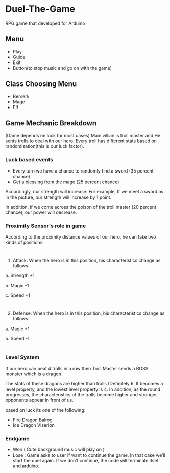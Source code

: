 # Duel-The-Game
RPG game that developed for Arduino 

## Menu
- Play 
- Guide 
- Exit
- Button(to stop music and go on with the game)

## Class Choosing Menu
- Berserk 
- Mage 
- Elf

## Game Mechanic Breakdown
(Game depends on luck for most cases)
Main villian is troll master and He sents trolls to deal with our hero. Every troll has different stats based on randomization(this is our luck factor). 
### Luck based events
- Every turn we have a chance to randomly find a sword (35 percent chance) 
- Get a blessing from the mage (25 percent chance)

Accordingly, our strength will increase. For example, If we meet a
sword as in the picture, our strength will increase by 1 point.

In addition, if we come across the poison of the troll master (20 percent chance), our power will
decrease. 

### Proximity Sensor's role in game

According to the proximity distance values of our hero, he can take two kinds of positions:
#
1. Attack: When the hero is in this position, his characteristics change as follows

a. Strength +1

b. Magic -1

c. Speed +1
#
2. Defense: When the hero is in this position, his characteristics change as follows

a. Magic +1

b. Speed -1
#
### Level System
If our hero can beat 4 trolls in a row then Troll Master sends a BOSS monster which is a dragon.

The stats of these dragons are higher than trolls
(Definitely 6. It becomes a level property, and the lowest level property is 4. In addition, as the
round progresses, the characteristics of the trolls become higher and stronger opponents appear in
front of us.

based on luck its one of the following:
- Fire Dragon Balrog
- Ice Dragon Viserion

### Endgame
- Won ( Cute background music will play on ) 
- Lose : 
Game asks to user if want to continue the game. In that case we’ll start the duel again. If we don’t
continue, the code will terminate itsef and arduino.
